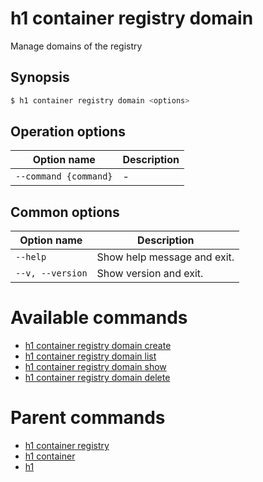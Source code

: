 
# h1 container registry domain

Manage domains of the registry

## Synopsis

```bash
$ h1 container registry domain <options>
```

## Operation options

| Option name               | Description |
| ------------------------- | ----------- |
| ```--command {command}``` | -           |

## Common options

| Option name          | Description                 |
| -------------------- | --------------------------- |
| ```--help```         | Show help message and exit. |
| ```--v, --version``` | Show version and exit.      |

# Available commands

* [h1 container registry domain create](./create/README.md)
* [h1 container registry domain list](./list/README.md)
* [h1 container registry domain show](./show/README.md)
* [h1 container registry domain delete](./delete/README.md)

# Parent commands

* [h1 container registry](./../README.md)
* [h1 container](./../../README.md)
* [h1](./../../../README.md)

